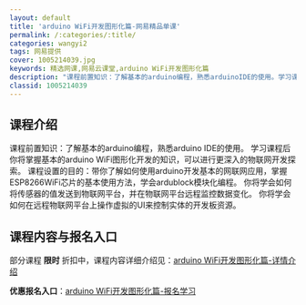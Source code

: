 ```yaml
---
layout: default
title: 'arduino WiFi开发图形化篇-网易精品单课'
permalink: /:categories/:title/
categories: wangyi2
tags: 网易提供
cover: 1005214039.jpg
keywords: 精选网课,网易云课堂,arduino WiFi开发图形化篇
description: "课程前置知识：了解基本的arduino编程，熟悉arduinoIDE的使用。学习课程后你将掌握基本的arduinoWiFi图形化开发的知识，可以进行更深入的物联网开发探索。课程设置的目的：带"
classid: 1005214039
---
```


## 课程介绍

课程前置知识：了解基本的arduino编程，熟悉arduino IDE的使用。
学习课程后你将掌握基本的arduino WiFi图形化开发的知识，可以进行更深入的物联网开发探索。
课程设置的目的：带你了解如何使用arduino开发基本的网联网应用，掌握ESP8266WiFi芯片的基本使用方法，学会ardublock模块化编程。
你将学会如何将传感器的值发送到物联网平台，并在物联网平台远程监控数据变化。
你将学会如何在远程物联网平台上操作虚拟的UI来控制实体的开发板资源。

## 课程内容与报名入口

部分课程 **限时** 折扣中，课程内容详细介绍见：[arduino WiFi开发图形化篇-详情介绍](https://study.163.com/course/introduction/1005214039.htm?share=1&shareId=1025206652&utm_campaign=share&utm_medium=iphoneShare&utm_source=&utm_u=1025206652)

**优惠报名入口**：[arduino WiFi开发图形化篇-报名学习](https://study.163.com/course/introduction/1005214039.htm?share=1&shareId=1025206652&utm_campaign=share&utm_medium=iphoneShare&utm_source=&utm_u=1025206652)

